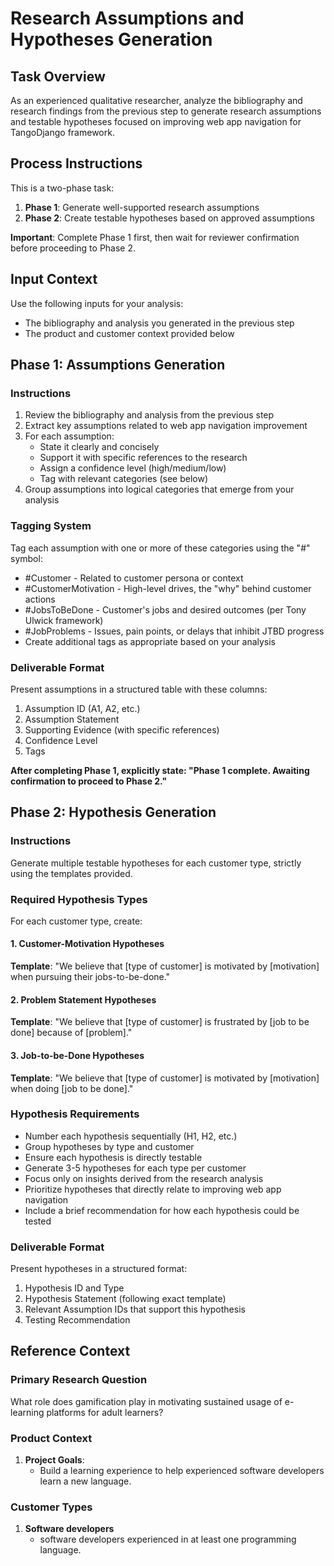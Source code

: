 # Research Assumptions and Hypotheses Generation

## Task Overview
As an experienced qualitative researcher, analyze the bibliography and research findings from the previous step to generate research assumptions and testable hypotheses focused on improving web app navigation for TangoDjango framework.

## Process Instructions
This is a two-phase task:
1. **Phase 1**: Generate well-supported research assumptions
2. **Phase 2**: Create testable hypotheses based on approved assumptions

**Important**: Complete Phase 1 first, then wait for reviewer confirmation before proceeding to Phase 2.

## Input Context
Use the following inputs for your analysis:
- The bibliography and analysis you generated in the previous step
- The product and customer context provided below

## Phase 1: Assumptions Generation

### Instructions
1. Review the bibliography and analysis from the previous step
2. Extract key assumptions related to web app navigation improvement
3. For each assumption:
   - State it clearly and concisely
   - Support it with specific references to the research
   - Assign a confidence level (high/medium/low)
   - Tag with relevant categories (see below)
4. Group assumptions into logical categories that emerge from your analysis

### Tagging System
Tag each assumption with one or more of these categories using the "#" symbol:
- #Customer - Related to customer persona or context
- #CustomerMotivation - High-level drives, the "why" behind customer actions
- #JobsToBeDone - Customer's jobs and desired outcomes (per Tony Ulwick framework)
- #JobProblems - Issues, pain points, or delays that inhibit JTBD progress
- Create additional tags as appropriate based on your analysis

### Deliverable Format
Present assumptions in a structured table with these columns:
1. Assumption ID (A1, A2, etc.)
2. Assumption Statement
3. Supporting Evidence (with specific references)
4. Confidence Level
5. Tags

**After completing Phase 1, explicitly state: "Phase 1 complete. Awaiting confirmation to proceed to Phase 2."**

## Phase 2: Hypothesis Generation

### Instructions
Generate multiple testable hypotheses for each customer type, strictly using the templates provided.

### Required Hypothesis Types
For each customer type, create:

#### 1. Customer-Motivation Hypotheses
**Template**: "We believe that [type of customer] is motivated by [motivation] when pursuing their jobs-to-be-done."

#### 2. Problem Statement Hypotheses
**Template**: "We believe that [type of customer] is frustrated by [job to be done] because of [problem]."

#### 3. Job-to-be-Done Hypotheses
**Template**: "We believe that [type of customer] is motivated by [motivation] when doing [job to be done]."

### Hypothesis Requirements
- Number each hypothesis sequentially (H1, H2, etc.)
- Group hypotheses by type and customer
- Ensure each hypothesis is directly testable
- Generate 3-5 hypotheses for each type per customer
- Focus only on insights derived from the research analysis
- Prioritize hypotheses that directly relate to improving web app navigation
- Include a brief recommendation for how each hypothesis could be tested

### Deliverable Format
Present hypotheses in a structured format:
1. Hypothesis ID and Type
2. Hypothesis Statement (following exact template)
3. Relevant Assumption IDs that support this hypothesis
4. Testing Recommendation

## Reference Context

### Primary Research Question
What role does gamification play in motivating sustained usage of e-learning platforms for adult learners?

### Product Context
1. **Project Goals**:
   - Build a learning experience to help experienced software developers learn a new language.  


### Customer Types
1. **Software developers**
   - software developers experienced in at least one programming language.